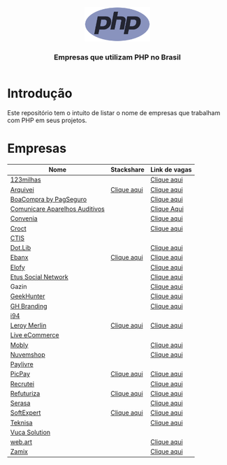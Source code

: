 <header>
    <p align="center">
        <img width="150" src="doc/images/php-logo.png" alt="PHP logo" />
    </p>
    <h3 align="center">Empresas que utilizam PHP no Brasil</h3>
</header>

# Introdução

Este repositório tem o intuito de listar o nome de empresas que trabalham com PHP em seus projetos.

# Empresas


| Nome | Stackshare | Link de vagas |
|----------------------------------------------------------------------------|------------------------------------------------------------------------------|-------------------------------------------------------------|
| [123milhas](https://123milhas.com)                                         |                                                                              | [Clique aqui](https://jobs.solides.com/123milhas)                                      |
| [Arquivei](https://arquivei.com.br)                                        | [Clique aqui](https://stackshare.io/arquivei-engineering/arquivei)           | [Clique aqui](https://arquivei.com.br/vagas) |
| [BoaCompra by PagSeguro](https://boacompra.com)                            |                                                                              | [Clique aqui](https://pagseguro.gupy.io) |
| [Comunicare Aparelhos Auditivos](https://comunicareaparelhosauditivos.com) |                                                                              | [Clique Aqui](https://jobs.solides.com/COMUNICAREAPARELHOSAUDITIVOS#) |
| [Convenia](http://convenia.com.br)                                         |                                                                              | [Clique aqui](https://convenia-tech.gupy.io) |
| [Croct](https://croct.com/)                                                |                                                                              | [Clique aqui](https://croct.com/careers/) | 
| [CTIS](https://ctis.com.br)                                                |                                                                              |                                           |
| [Dot.Lib](https://dotlib.com)                                              |                                                                              | [Clique aqui](https://github.com/dotlib) |
| [Ebanx](https://www.ebanx.com/br)                                          | [Clique aqui](https://stackshare.io/ebanx/ebanx)                             | [Clique aqui](https://boards.greenhouse.io/ebanx) |
| [Elofy](https://elofy.com.br)                                              |                                                                              | [Clique aqui](https://www.linkedin.com/company/elofy/jobs/) |
| [Etus Social Network](https://www.etus.com.br)                             |                                                                              | [Clique aqui](https://www.linkedin.com/company/etus/jobs/) |
| Gazin                                                                      |                                                                              | [Clique aqui](https://gazin.rhgestor.com.br/vagas) |
| [GeekHunter](https://www.geekhunter.com.br)                                |                                                                              | [Clique aqui](https://www.geekhunter.com.br/vagas) |
| [GH Branding](https://www.agenciagh.com.br/)                               |                                                                              | [Clique aqui](https://sites.google.com/view/jobsgh/) |
| [i94](https://i94.co)                                                      |                                                                              |                                                      |
| [Leroy Merlin](https://leroymerlin.com.br)                                 | [Clique aqui](https://stackshare.io/leroy-merlin-brasil/website)             | [Clique aqui](https://jobs.kenoby.com/leroymerlin)|
| [Live eCommerce](https://liveecommerce.com.br)                             |                                                                              |                                                   |
| [Mobly](https://mobly.com.br)                                              |                                                                              | [Clique aqui](https://jobs.kenoby.com/mobly) |
| [Nuvemshop](https://www.nuvemshop.com.br)                                  |                                                                              | [Clique aqui](https://www.nuvemshop.com.br/trabalhe-na-nuvemshop) |
| [Paylivre](https://www.paylivre.com)                                       |                                                                              |                                                                   |
| [PicPay](https://picpay.com)                                               | [Clique aqui](https://stackshare.io/picpay/picpay)                           | [Clique aqui](https://picpay.gupy.io) |
| [Recrutei](https://recrutei.com.br)                                        |                                                                              | [Clique aqui](https://empregos.recrutei.com.br) |
| [Refuturiza](https://refuturiza.com.br)                                    | [Clique aqui](https://stackshare.io/refuturiza/refuturiza)                   | [Clique aqui](https://refuturizaempregos.solides.jobs/) |
| [Serasa](https://www.serasa.com.br/carreiras)                              |                                                                              | [Clique aqui](https://serasa.gupy.io) |
| [SoftExpert](https://softexpert.com)                                       | [Clique aqui](https://stackshare.io/softexpert-software/softexpert-software) | [Clique aqui](https://softexpert.recruiterbox.com) |
| [Teknisa](https://www.teknisa.com)                                         |                                                                              | [Clique aqui](https://teknisa.solides.jobs) |
| [Vuca Solution](https://vucasolution.com.br)                               |                                                                              | 
| [web.art](https://www.webart.com.br)                                       |                                                                              | [Clique aqui](https://painel.umentor.com.br/inteligente_novos/?con_cod=web16225&pla=5) |
| [Zamix](https://zamix.com.br)                                              |                                                                              | [Clique aqui](https://zamix.solides.jobs) |

